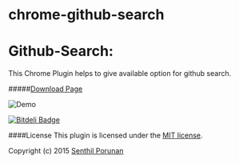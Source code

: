 # chrome-github-search

Github-Search:
==============

This Chrome Plugin helps to give available option for github search. 

#####[Download Page](https://chrome.google.com/webstore/detail/github-search/mjmajhkkphcmacpindfemofjdbhpeeee?hl=en-GB)

![Demo](https://rawgit.com/senthilporunan/chrome-github-search/master/img/output_demo.gif)


[![Bitdeli Badge](https://d2weczhvl823v0.cloudfront.net/senthilporunan/chrome-github-search/trend.png)](https://bitdeli.com/free "Bitdeli Badge")

####License
This plugin is licensed under the [MIT license](https://github.com/senthilporunan/chrome-github-search/blob/master/LICENSE).

Copyright (c) 2015 [Senthil Porunan](http://www.toolitup.com/)
